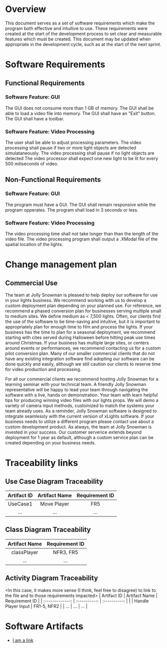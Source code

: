 # Overview

This document serves as a set of software requirements which make the program both effective and intuitive to use. These requirements were created at the start of the development process to set clear and measurable features which must be created. This document may be updated when appropriate in the development cycle, such as at the start of the next sprint.

# Software Requirements

<Describe the structure of this section>

## Functional Requirements

### Software Feature: GUI

The GUI does not consume more than 1 GB of memory.
The GUI shall be able to load a video file into memory.
The GUI shall have an "Exit" button.
The GUI shall have a toolbar.

### Software Feature: Video Processing

The user shall be able to adjust processing parameters.
The video processing shall pause if two or more light objects are detected simulataneously.
The video processing shall pause if no light objects are detected
The video processor shall expect one new light to be lit for every 500 miliseconds of video.

  
## Non-Functional Requirements

### Software Feature: GUI

The program must have a GUI.
The GUI shall remain responsive while the program opperates.
The program shall load in 3 seconds or less.

### Software Feature: Video Processing

The video processing time shall not take longer than than the length of the video file.
The video processing program shall output a .XModal file of the spatial location of the lights.
  
# Change management plan
  
## Commercial Use

  The team at Jolly Snowman is pleased to help deploy our software for use in your lights business. We recommend working with us to develop a custom deployment plan depending on your planned use. For reference, we recommend a phased conversion plan for businesses serving multiple small to medium sites. We define medium as < 7,500 lights. Often, our clients find the use of the software to be time-saving and intuitive, but it is important to appropriately plan for enough time to film and process the lights. If your business has the time to plan for a seasonal deployment, we recommend starting with cites served during Halloween before hitting peak use times around Christmas. If your business has multiple large sites, or centers around events or performances, we recommend contacting us for a custom pilot conversion plan. Many of our smaller commercial clients that do not have any existing integration software find adopting our software can be done quickly and easily, although we still caution our clients to reserve time for video production and processing. 
  
  For all our commercial clients we recommend hosting Jolly Snowman for a learning seminar with your technical team. A friendly Jolly Snowman representative will be happy to lead your team through navigating the software with a live, hands on demonstration. Your team with learn helpful tips for producing winning video files with our lights props. We will demo a variety of camera input methods, customized to match the systems your team already uses. As a reminder, Jolly Snowman software is designed to integrate seamlessly with the current version of xLights software. If your business needs to utilize a different program please contact use about a custom development product. As always, the team at Jolly Snowman is invested in your success. Our customer serverice extends beyond deployment for 1 year as default, although a custom service plan can be created depending on your business needs. 
  
# Traceability links
  
<Description of this section>
  
## Use Case Diagram Traceability
  
| Artifact ID | Artifact Name | Requirement ID |
| :-------------: | :----------: | :----------: |
| UseCase1 | Move Player | FR5 |
| … | … | … |
  
## Class Diagram Traceability
  
| Artifact Name | Requirement ID |
| :-------------: |:----------: |
| classPlayer | NFR3, FR5 |
| … | … | … |
  
## Activity Diagram Traceability
  
<In this case, it makes more sense (I think, feel free to disagree) to link
to the file and to those requirements impacted>
| Artifact ID | Artifact Name | Requirement ID |
| :-------------: | :----------: | :----------: |
| <filename> | Handle Player Input | FR1-5, NFR2 |
| … | … | … |
  
# Software Artifacts
  
<Describe the purpose of this section>
  
* [I am a link](to_some_file.pdf)
